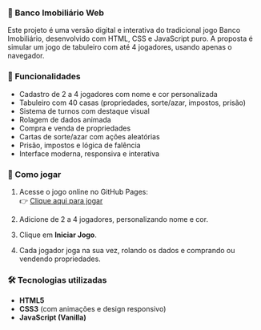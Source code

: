 ### 🎲 Banco Imobiliário Web

Este projeto é uma versão digital e interativa do tradicional jogo Banco Imobiliário, desenvolvido com HTML, CSS e JavaScript puro. A proposta é simular um jogo de tabuleiro com até 4 jogadores, usando apenas o navegador.

### 🧩 Funcionalidades

- Cadastro de 2 a 4 jogadores com nome e cor personalizada
- Tabuleiro com 40 casas (propriedades, sorte/azar, impostos, prisão)
- Sistema de turnos com destaque visual
- Rolagem de dados animada
- Compra e venda de propriedades
- Cartas de sorte/azar com ações aleatórias
- Prisão, impostos e lógica de falência
- Interface moderna, responsiva e interativa

### 🚀 Como jogar

1. Acesse o jogo online no GitHub Pages:  
   👉 [Clique aqui para jogar](https://agnirg.github.io/banco-imobiliario)

2. Adicione de 2 a 4 jogadores, personalizando nome e cor.
3. Clique em **Iniciar Jogo**.
4. Cada jogador joga na sua vez, rolando os dados e comprando ou vendendo propriedades.

### 🛠️ Tecnologias utilizadas

- **HTML5**  
- **CSS3** (com animações e design responsivo)  
- **JavaScript (Vanilla)**


